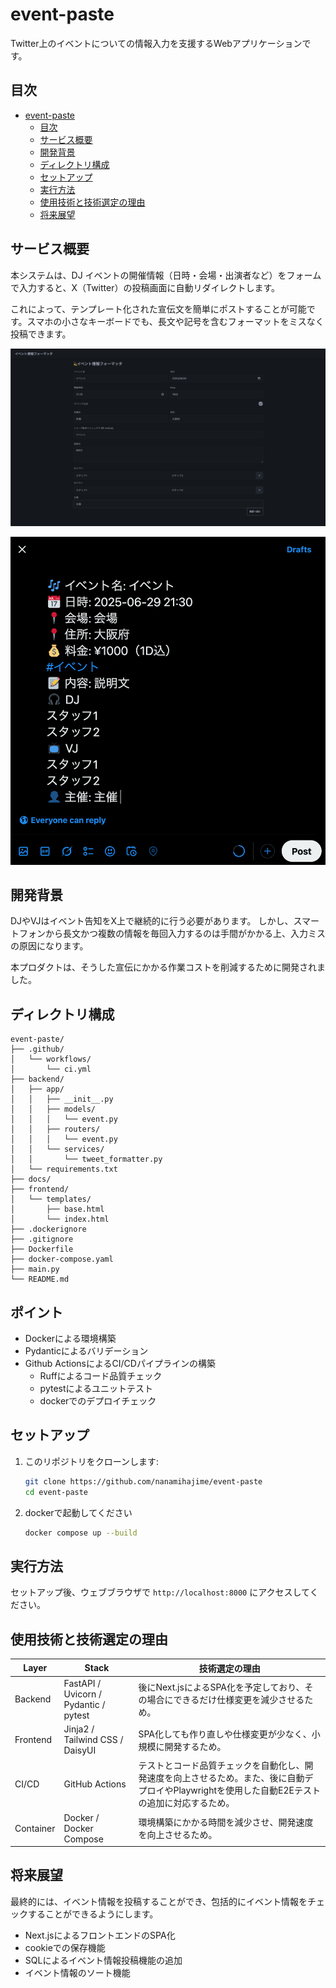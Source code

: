 # event-paste
Twitter上のイベントについての情報入力を支援するWebアプリケーションです。

## 目次
- [event-paste](#event-paste)
  - [目次](#目次)
  - [サービス概要](#サービス概要)
  - [開発背景](#開発背景)
  - [ディレクトリ構成](#ディレクトリ構成)
  - [セットアップ](#セットアップ)
  - [実行方法](#実行方法)
  - [使用技術と技術選定の理由](#使用技術と技術選定の理由)
  - [将来展望](#将来展望)

## サービス概要
本システムは、DJ イベントの開催情報（日時・会場・出演者など）をフォームで入力すると、X（Twitter）の投稿画面に自動リダイレクトします。

これによって、テンプレート化された宣伝文を簡単にポストすることが可能です。スマホの小さなキーボードでも、長文や記号を含むフォーマットをミスなく投稿できます。

![フォーム画像](docs/form.png)

![ポスト画像](docs/post.png)

## 開発背景
DJやVJはイベント告知をX上で継続的に行う必要があります。
しかし、スマートフォンから長文かつ複数の情報を毎回入力するのは手間がかかる上、入力ミスの原因になります。

本プロダクトは、そうした宣伝にかかる作業コストを削減するために開発されました。

## ディレクトリ構成
```
event-paste/
├── .github/
│   └── workflows/
│       └── ci.yml
├── backend/
│   ├── app/
│   │   ├── __init__.py
│   │   ├── models/
│   │   │   └── event.py
│   │   ├── routers/
│   │   │   └── event.py
│   │   └── services/
│   │       └── tweet_formatter.py
│   └── requirements.txt
├── docs/
├── frontend/
│   └── templates/
│       ├── base.html
│       └── index.html
├── .dockerignore
├── .gitignore
├── Dockerfile
├── docker-compose.yaml
├── main.py
└── README.md
```

## ポイント
- Dockerによる環境構築
- Pydanticによるバリデーション
- Github ActionsによるCI/CDパイプラインの構築
  - Ruffによるコード品質チェック
  - pytestによるユニットテスト
  - dockerでのデプロイチェック

## セットアップ
1. このリポジトリをクローンします:
   ```bash
   git clone https://github.com/nanamihajime/event-paste
   cd event-paste
   ```
2. dockerで起動してください
   ```bash
   docker compose up --build
   ```

## 実行方法
セットアップ後、ウェブブラウザで `http://localhost:8000` にアクセスしてください。

## 使用技術と技術選定の理由
| Layer     | Stack | 技術選定の理由                                                                                                           |
|-----------|----------------------------------------|--------------------------------------------------------------------------------------------------------------------------|
| Backend   | FastAPI / Uvicorn / Pydantic / pytest  | 後にNext.jsによるSPA化を予定しており、その場合にできるだけ仕様変更を減少させるため。                                              |
| Frontend  | Jinja2 / Tailwind CSS / DaisyUI        | SPA化しても作り直しや仕様変更が少なく、小規模に開発するため。                                                             |
| CI/CD     | GitHub Actions                         | テストとコード品質チェックを自動化し、開発速度を向上させるため。また、後に自動デプロイやPlaywrightを使用した自動E2Eテストの追加に対応するため。 |
| Container | Docker / Docker Compose                | 環境構築にかかる時間を減少させ、開発速度を向上させるため。                                                                      |

## 将来展望
最終的には、イベント情報を投稿することができ、包括的にイベント情報をチェックすることができるようにします。
- Next.jsによるフロントエンドのSPA化
- cookieでの保存機能
- SQLによるイベント情報投稿機能の追加
- イベント情報のソート機能